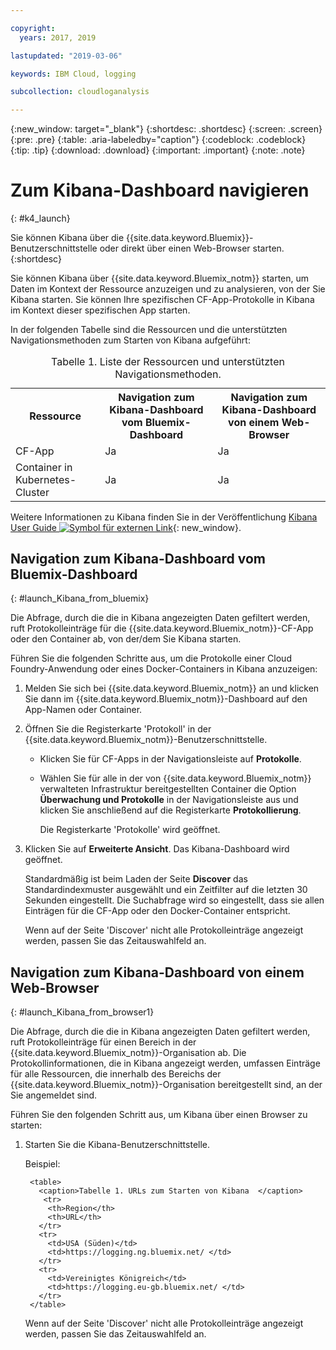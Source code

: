 ```yaml
---

copyright:
  years: 2017, 2019

lastupdated: "2019-03-06"

keywords: IBM Cloud, logging

subcollection: cloudloganalysis

---
```


{:new_window: target="_blank"}
{:shortdesc: .shortdesc}
{:screen: .screen}
{:pre: .pre}
{:table: .aria-labeledby="caption"}
{:codeblock: .codeblock}
{:tip: .tip}
{:download: .download}
{:important: .important}
{:note: .note}


# Zum Kibana-Dashboard navigieren
{: #k4_launch}

Sie können Kibana über die {{site.data.keyword.Bluemix}}-Benutzerschnittstelle oder direkt über einen Web-Browser starten.
{:shortdesc}

Sie können Kibana über {{site.data.keyword.Bluemix_notm}} starten, um Daten im Kontext der Ressource anzuzeigen und zu analysieren, von der Sie Kibana starten. Sie können Ihre spezifischen CF-App-Protokolle in Kibana im Kontext dieser spezifischen App starten.

In der folgenden Tabelle sind die Ressourcen und die unterstützten Navigationsmethoden zum Starten von Kibana aufgeführt:

<table>
<caption>Tabelle 1. Liste der Ressourcen und unterstützten Navigationsmethoden. </caption>
  <tr>
    <th>Ressource</th>
    <th>Navigation zum Kibana-Dashboard vom Bluemix-Dashboard</th>
    <th>Navigation zum Kibana-Dashboard von einem Web-Browser</th>
  <tr>
  <tr>
    <td>CF-App</td>
    <td>Ja</td>
    <td>Ja</td>
  <tr>  
  <tr>
    <td>Container in Kubernetes-Cluster</td>
    <td>Ja</td>
    <td>Ja</td>
  <tr>  
</table>

Weitere Informationen zu Kibana finden Sie in der Veröffentlichung [Kibana User Guide ![Symbol für externen Link](../../../icons/launch-glyph.svg "Symbol für externen Link")](https://www.elastic.co/guide/en/kibana/4.1/index.html){: new_window}.
    

##  Navigation zum Kibana-Dashboard vom Bluemix-Dashboard
{: #launch_Kibana_from_bluemix}

Die Abfrage, durch die die in Kibana angezeigten Daten gefiltert werden, ruft Protokolleinträge für die {{site.data.keyword.Bluemix_notm}}-CF-App oder den Container ab, von der/dem Sie Kibana starten.

Führen Sie die folgenden Schritte aus, um die Protokolle einer Cloud Foundry-Anwendung oder eines Docker-Containers in Kibana anzuzeigen:

1. Melden Sie sich bei {{site.data.keyword.Bluemix_notm}} an und klicken Sie dann im {{site.data.keyword.Bluemix_notm}}-Dashboard auf den App-Namen oder Container. 
    
2. Öffnen Sie die Registerkarte 'Protokoll' in der {{site.data.keyword.Bluemix_notm}}-Benutzerschnittstelle.

    * Klicken Sie für CF-Apps in der Navigationsleiste auf **Protokolle**. 
    * Wählen Sie für alle in der von {{site.data.keyword.Bluemix_notm}} verwalteten Infrastruktur bereitgestellten Container die Option **Überwachung und Protokolle** in der Navigationsleiste aus und klicken Sie anschließend auf die Registerkarte **Protokollierung**. 
    
        Die Registerkarte 'Protokolle' wird geöffnet.  

3. Klicken Sie auf **Erweiterte Ansicht**. Das Kibana-Dashboard wird geöffnet.

    Standardmäßig ist beim Laden der Seite **Discover** das Standardindexmuster ausgewählt und ein Zeitfilter auf die letzten 30 Sekunden eingestellt. Die Suchabfrage wird so eingestellt, dass sie allen Einträgen für die CF-App oder den Docker-Container entspricht.

    Wenn auf der Seite 'Discover' nicht alle Protokolleinträge angezeigt werden, passen Sie das Zeitauswahlfeld an. 


##  Navigation zum Kibana-Dashboard von einem Web-Browser
{: #launch_Kibana_from_browser1}

Die Abfrage, durch die die in Kibana angezeigten Daten gefiltert werden, ruft Protokolleinträge für einen Bereich in der {{site.data.keyword.Bluemix_notm}}-Organisation ab. Die Protokollinformationen, die in Kibana angezeigt werden, umfassen Einträge für alle Ressourcen, die innerhalb des Bereichs der {{site.data.keyword.Bluemix_notm}}-Organisation bereitgestellt sind, an der Sie angemeldet sind.

Führen Sie den folgenden Schritt aus, um Kibana über einen Browser zu starten:

1. Starten Sie die Kibana-Benutzerschnittstelle.
    
    Beispiel: 
      
        <table>
          <caption>Tabelle 1. URLs zum Starten von Kibana  </caption>
           <tr>
            <th>Region</th>
            <th>URL</th>
          </tr>
          <tr>
            <td>USA (Süden)</td>
            <td>https://logging.ng.bluemix.net/ </td>
          </tr>
          <tr>
            <td>Vereinigtes Königreich</td>
            <td>https://logging.eu-gb.bluemix.net/ </td>
          </tr>
        </table>

    Wenn auf der Seite 'Discover' nicht alle Protokolleinträge angezeigt werden, passen Sie das Zeitauswahlfeld an. 

